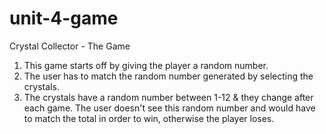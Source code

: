 # unit-4-game
Crystal Collector - The Game
1. This game starts off by giving the player a random number.
2. The user has to match the random number generated by selecting the crystals.
3. The crystals have a random number between 1-12 & they change after each game. The user doesn't see this random number and would have to match the total in order to win, otherwise the player loses.